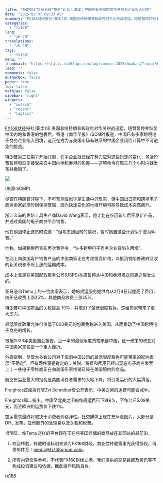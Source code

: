 ```yaml
---
title: "特朗普对华贸易战“意外”迅猛！港媒：中国已有多家跨境电子商务企业陷入困境"
date: "2025-02-07 09:03:40"
summary: "FX168财经报社(亚太)讯 美国总统特朗普新政府对华关税战迅猛，短暂暂停并恢复中国内地和香港的..."
categories:
  - "fx168"
lang:
  - "zh-CN"
translations:
  - "zh-CN"
tags:
  - "fx168"
menu: ""
thumbnail: "https://static.fx168api.com/img/common-2025/huaban/Trump/%E7%89%B9%E6%9C%97%E6%99%AE19.jpg"
lead: ""
comments: false
authorbox: false
pager: true
toc: false
mathjax: false
sidebar: "right"
widgets:
  - "search"
  - "recent"
  - "taglist"
---
```


[FX168财经](https://www.fx168news.com/)报社(亚太)讯 美国总统特朗普新政府对华关税战迅猛，短暂暂停并恢复中国内地和香港的包裹后，香港《南华早报》(SCMP)报道，中国已有多家跨境电子商务企业陷入困境，这正在成为与美国市场有联系的中国企业风险计算中不可避免的挑战。

特朗普第二任期才开始几周，许多企业就已经在努力应对这些迅速的变化，包括短暂暂停和恢复接受来自中国内地和香港的包裹——这项命令在周三几个小时内就发布并撤销了。

![](https://static.fx168api.com/img/user/adcb80dc7eaf1593a05cd350391713ea/GG3394.jpg)

(来源:SCMP)

尽管在特朗普领导下，不可预测性似乎是生活中的现实，但中国出口商和跨境电子商务卖家必须时刻保持警惕，因为快速变化的地缘环境可能导致成本突然飙升。

浙江义乌的烘焙工具生产商David Wang表示，他计划在农历新年后开发新产品，并通过美国的电子商务平台销售。

他在谈到停止送货时说道：“但考虑到目前的情况，暂时搁置这些计划似乎更为明智。”

他称，如果稍后再宣布再次暂停令，“许多跨境电子商务企业将陷入困境”。

在网上向美国客户销售产品的中国商家正在考虑提高价格，以抵消特朗普政府征收的新关税和不断上涨的运输成本。

成本上涨是在美国邮政服务公司(USPS)本周暂停从中国和香港发送包裹之后发生的。

亚马逊和Temu上的一位卖家表示，她的货运服务提供商从2月4日起提高了费用，纺织品收费上涨35%，其他商品收费上涨25%。

特朗普将中国商品的关税提高 10%，并取消了最低限度豁免，这给商家带来了更大压力。

最低限度政策允许价值低于800美元的包裹免税进入美国，从而推动了中国跨境电子商务的增长。

根据2023年美国国会报告，近一半的最低限度货物来自中国，这一政策的改变对中国卖家来说是一个重大挫折。

外媒提到，尽管大多数公司对于取消中国公司的最低限度豁免可能带来的影响表示“不确定”，但有两件事是肯定的：关税、税费和费用已经出现在电子商务发票上；一些电子零售商正在向美国买家推销已经在美国境内的商品。

航空货运业最大的担忧是美国消费者需求的大幅下降，将引发运价的大幅滑落。

Freightos首席执行官Zvi Schreiber曾公开表示，中美之间的运费可能会减半。

Freightos周二指出，中国至北美之间的每周运费已下跌9%，至每公斤5.09美元，而至欧洲的运费仅下跌1%。

空运需求最终将取决于消费者价格弹性。社交媒体上现在充斥着图片，大部分是DHL 发票，显示额外的处理费以及关税和税费。

很明显，像Temu这样的平台现在正在将美国存储的商品放在其网站的最前沿。




1. 欢迎转载，转载时请标明来源为FX168财经。商业性转载需事先获得授权，请发邮件至：media@fx168group.com。

2. 所有内容仅供参考，不代表FX168财经立场。我们提供的交易数据及资讯等不构成投资建议和依据，据此操作风险自负。

[fx168](https://www.fx168news.com/article/特朗普-831746)
